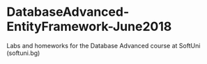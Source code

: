# DatabaseAdvanced-EntityFramework-June2018
Labs and homeworks for the Database Advanced course at SoftUni (softuni.bg)
